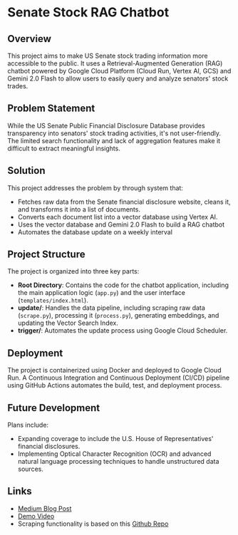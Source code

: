# Senate Stock RAG Chatbot

## Overview
This project aims to make US Senate stock trading information more accessible to the public. It uses a Retrieval-Augmented Generation (RAG) chatbot powered by Google Cloud Platform (Cloud Run, Vertex AI, GCS) and Gemini 2.0 Flash to allow users to easily query and analyze senators' stock trades.

## Problem Statement
While the US Senate Public Financial Disclosure Database provides transparency into senators' stock trading activities, it's not user-friendly. The limited search functionality and lack of aggregation features make it difficult to extract meaningful insights.

## Solution
This project addresses the problem by through system that:

- Fetches raw data from the Senate financial disclosure website, cleans it, and transforms it into a list of documents.
- Converts each document list into a vector database using Vertex AI.
- Uses the vector database and Gemini 2.0 Flash to build a RAG chatbot
- Automates the database update on a weekly interval

## Project Structure
The project is organized into three key parts:

- **Root Directory**: Contains the code for the chatbot application, including the main application logic (`app.py`) and the user interface (`templates/index.html`).
- **update/**: Handles the data pipeline, including scraping raw data (`scrape.py`), processing it (`process.py`), generating embeddings, and updating the Vector Search Index.
- **trigger/**: Automates the update process using Google Cloud Scheduler.

## Deployment
The project is containerized using Docker and deployed to Google Cloud Run. A Continuous Integration and Continuous Deployment (CI/CD) pipeline using GitHub Actions automates the build, test, and deployment process.

## Future Development
Plans include:

- Expanding coverage to include the U.S. House of Representatives' financial disclosures.
- Implementing Optical Character Recognition (OCR) and advanced natural language processing techniques to handle unstructured data sources.

## Links
- [Medium Blog Post](https://medium.com/@sang.ahn.94/making-senators-stock-market-trading-information-accessible-a-rag-chatbot-powered-by-vertex-ai-d88f345ddbfc)
- [Demo Video](https://youtu.be/od7znGNRQoA)
- Scraping functionality is based on this [Github Repo](https://github.com/neelsomani/senator-filings/blob/master/main.py)